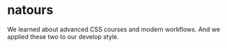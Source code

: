 # natours

We learned about advanced CSS courses and modern workflows. And we applied these two to our develop style.

